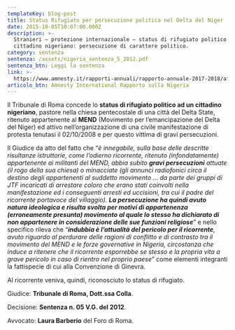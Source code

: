 ```yaml
---
templateKey: blog-post
title: Status Rifugiato per persecuzione politica nel Delta del Niger
date: 2015-10-05T10:07:00.000Z
description: >-
  Stranieri – protezione internazionale – status di rifugiato politico a
  cittadino nigeriano: persecuzione di carattere politico.
category: sentenza
sentenza: /assets/nigeria_sentenza_5_2012.pdf
sentenza_btn: Leggi la sentenza
link: >-
  https://www.amnesty.it/rapporti-annuali/rapporto-annuale-2017-2018/africa/nigeria/
articolo_btn: Amnesty International Rapporto sulla Nigeria
---
```

Il Tribunale di Roma concede lo **status di rifugiato politico ad un cittadino nigeriano**, pastore nella chiesa pentecostale di una città del Delta State, ritenuto appartenente al **MEND** (Movimento per l’emancipazione del Delta del Niger) ed attivo nell’organizzazione di una civile manifestazione di protesta tenutasi il 02/10/2008 e per questo vittima di gravi persecuzioni.


Il Giudice da atto del fatto che “_è innegabile, sulla base delle descritte risultanze istruttorie, come l’odierno ricorrente, ritenuto (infondatamente) appartenente ai militanti del MEND, abbia subito_ _**gravi persecuzioni** attuate (il rogo della sua chiesa) o minacciate (gli annunci radiofonici circa il destino degli appartenenti al suddetto movimento … da parte dei gruppi di JTF incaricati di arrestare coloro che erano stati coinvolti nella manifestazione ed i conseguenti arresti ed uccisioni, tra cui il padre del ricorrente portavoce del villaggio). **La persecuzione ha quindi avuto natura ideologica e risulta svolta per motivi di appartenenza (erroneamente presunta) movimento al quale lo stesso ha dichiarato di non appartenere in considerazione delle sue funzioni religiose**_” e nello specifico rileva che “_**indubbia è l’attualità del pericolo per il ricorrente**, avuto riguardo al perdurare delle ragioni di conflitto e di contrasto tra il movimento del MEND e le forze governative in Nigeria, circostanza che induce a ritenere che il ricorrente esporrebbe se stesso e la propria vita a grave pericolo in caso di rientro nel proprio paese_” come elementi integranti la fattispecie di cui alla Convenzione di Ginevra.


Al ricorrente veniva, quindi, riconosciuto lo status di rifugiato.

Giudice: **Tribunale di Roma, Dott.ssa Colla**.

Decisione: **Sentenza n. 05 V.G. del 2012**.

Avvocato: **Laura Barberio** del Foro di Roma.
